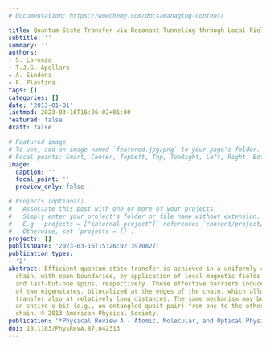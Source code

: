```yaml
---
# Documentation: https://wowchemy.com/docs/managing-content/

title: Quantum-State Transfer via Resonant Tunneling through Local-Field-Induced Barriers
subtitle: ''
summary: ''
authors:
- S. Lorenzo
- T.J.G. Apollaro
- A. Sindona
- F. Plastina
tags: []
categories: []
date: '2013-01-01'
lastmod: 2023-03-16T16:26:02+01:00
featured: false
draft: false

# Featured image
# To use, add an image named `featured.jpg/png` to your page's folder.
# Focal points: Smart, Center, TopLeft, Top, TopRight, Left, Right, BottomLeft, Bottom, BottomRight.
image:
  caption: ''
  focal_point: ''
  preview_only: false

# Projects (optional).
#   Associate this post with one or more of your projects.
#   Simply enter your project's folder or file name without extension.
#   E.g. `projects = ["internal-project"]` references `content/project/deep-learning/index.md`.
#   Otherwise, set `projects = []`.
projects: []
publishDate: '2023-03-16T15:26:02.397082Z'
publication_types:
- '2'
abstract: Efficient quantum-state transfer is achieved in a uniformly coupled spin-1/2
  chain, with open boundaries, by application of local magnetic fields on the second
  and last-but-one spins, respectively. These effective barriers induce the appearance
  of two eigenstates, bilocalized at the edges of the chain, which allow a high-quality
  transfer also at relatively long distances. The same mechanism may be used to send
  an entire e-bit (e.g., an entangled qubit pair) from one to the other end of the
  chain. © 2013 American Physical Society.
publication: '*Physical Review A - Atomic, Molecular, and Optical Physics*'
doi: 10.1103/PhysRevA.87.042313
---
```

